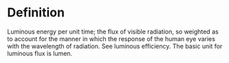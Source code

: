 # Definition

Luminous energy per unit time; the flux of visible radiation, so
weighted as to account for the manner in which the response of the human
eye varies with the wavelength of radiation. See luminous efficiency.
The basic unit for luminous flux is lumen.
